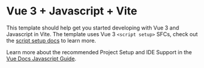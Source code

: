 # Vue 3 + Javascript + Vite

This template should help get you started developing with Vue 3 and Javascript in Vite. The template uses Vue 3 `<script setup>` SFCs, check out the [script setup docs](https://v3.vuejs.org/api/sfc-script-setup.html#sfc-script-setup) to learn more.

Learn more about the recommended Project Setup and IDE Support in the [Vue Docs Javascript Guide](https://vuejs.org/guide/javascript/overview.html#project-setup).
